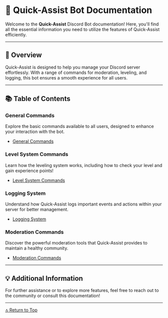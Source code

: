 <link rel="stylesheet" type="text/css" href="styles.css">


# 📜 Quick-Assist Bot Documentation

Welcome to the **Quick-Assist** Discord Bot documentation! Here, you'll find all the essential information you need to utilize the features of Quick-Assist efficiently.

---

## 🌟 Overview
Quick-Assist is designed to help you manage your Discord server effortlessly. With a range of commands for moderation, leveling, and logging, this bot ensures a smooth experience for all users.

---

## 📚 Table of Contents

### General Commands
Explore the basic commands available to all users, designed to enhance your interaction with the bot.

- [General Commands](general_commands.md)

### Level System Commands
Learn how the leveling system works, including how to check your level and gain experience points!

- [Level System Commands](level_system.md)

### Logging System
Understand how Quick-Assist logs important events and actions within your server for better management.

- [Logging System](logging_system.md)

### Moderation Commands
Discover the powerful moderation tools that Quick-Assist provides to maintain a healthy community.

- [Moderation Commands](moderation_commands.md)

---

## 💡 Additional Information
For further assistance or to explore more features, feel free to reach out to the community or consult this documentation!

---

[🔝 Return to Top](index.md)

